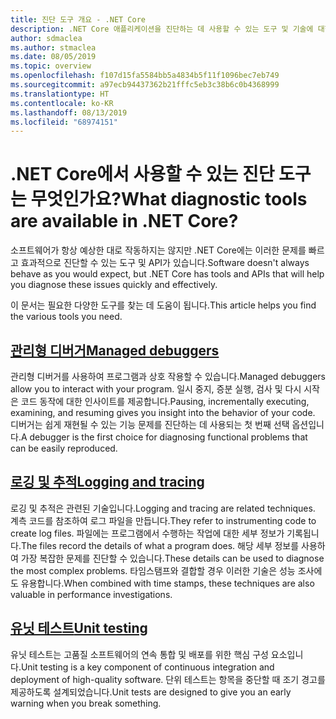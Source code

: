 ```yaml
---
title: 진단 도구 개요 - .NET Core
description: .NET Core 애플리케이션을 진단하는 데 사용할 수 있는 도구 및 기술에 대한 개요입니다.
author: sdmaclea
ms.author: stmaclea
ms.date: 08/05/2019
ms.topic: overview
ms.openlocfilehash: f107d15fa5584bb5a4834b5f11f1096bec7eb749
ms.sourcegitcommit: a97ecb94437362b21fffc5eb3c38b6c0b4368999
ms.translationtype: HT
ms.contentlocale: ko-KR
ms.lasthandoff: 08/13/2019
ms.locfileid: "68974151"
---
```

# <a name="what-diagnostic-tools-are-available-in-net-core"></a><span data-ttu-id="2c6fd-103">.NET Core에서 사용할 수 있는 진단 도구는 무엇인가요?</span><span class="sxs-lookup"><span data-stu-id="2c6fd-103">What diagnostic tools are available in .NET Core?</span></span>

<span data-ttu-id="2c6fd-104">소프트웨어가 항상 예상한 대로 작동하지는 않지만 .NET Core에는 이러한 문제를 빠르고 효과적으로 진단할 수 있는 도구 및 API가 있습니다.</span><span class="sxs-lookup"><span data-stu-id="2c6fd-104">Software doesn't always behave as you would expect, but .NET Core has tools and APIs that will help you diagnose these issues quickly and effectively.</span></span>

<span data-ttu-id="2c6fd-105">이 문서는 필요한 다양한 도구를 찾는 데 도움이 됩니다.</span><span class="sxs-lookup"><span data-stu-id="2c6fd-105">This article helps you find the various tools you need.</span></span>

## <a name="managed-debuggersmanaged-debuggersmd"></a>[<span data-ttu-id="2c6fd-106">관리형 디버거</span><span class="sxs-lookup"><span data-stu-id="2c6fd-106">Managed debuggers</span></span>](managed-debuggers.md)
<span data-ttu-id="2c6fd-107">관리형 디버거를 사용하여 프로그램과 상호 작용할 수 있습니다.</span><span class="sxs-lookup"><span data-stu-id="2c6fd-107">Managed debuggers allow you to interact with your program.</span></span> <span data-ttu-id="2c6fd-108">일시 중지, 증분 실행, 검사 및 다시 시작은 코드 동작에 대한 인사이트를 제공합니다.</span><span class="sxs-lookup"><span data-stu-id="2c6fd-108">Pausing, incrementally executing, examining,  and resuming gives you insight into the behavior of your code.</span></span> <span data-ttu-id="2c6fd-109">디버거는 쉽게 재현될 수 있는 기능 문제를 진단하는 데 사용되는 첫 번째 선택 옵션입니다.</span><span class="sxs-lookup"><span data-stu-id="2c6fd-109">A debugger is the first choice for diagnosing functional problems that can be easily reproduced.</span></span>

## <a name="logging-and-tracinglogging-tracingmd"></a>[<span data-ttu-id="2c6fd-110">로깅 및 추적</span><span class="sxs-lookup"><span data-stu-id="2c6fd-110">Logging and tracing</span></span>](logging-tracing.md)
<span data-ttu-id="2c6fd-111">로깅 및 추적은 관련된 기술입니다.</span><span class="sxs-lookup"><span data-stu-id="2c6fd-111">Logging and tracing are related techniques.</span></span> <span data-ttu-id="2c6fd-112">계측 코드를 참조하여 로그 파일을 만듭니다.</span><span class="sxs-lookup"><span data-stu-id="2c6fd-112">They refer to instrumenting code to create log files.</span></span> <span data-ttu-id="2c6fd-113">파일에는 프로그램에서 수행하는 작업에 대한 세부 정보가 기록됩니다.</span><span class="sxs-lookup"><span data-stu-id="2c6fd-113">The files record the details of what a program does.</span></span> <span data-ttu-id="2c6fd-114">해당 세부 정보를 사용하여 가장 복잡한 문제를 진단할 수 있습니다.</span><span class="sxs-lookup"><span data-stu-id="2c6fd-114">These details can be used to diagnose the most complex problems.</span></span> <span data-ttu-id="2c6fd-115">타임스탬프와 결합할 경우 이러한 기술은 성능 조사에도 유용합니다.</span><span class="sxs-lookup"><span data-stu-id="2c6fd-115">When combined with time stamps, these techniques are also valuable in performance investigations.</span></span>

## <a name="unit-testingtestingindexmd"></a>[<span data-ttu-id="2c6fd-116">유닛 테스트</span><span class="sxs-lookup"><span data-stu-id="2c6fd-116">Unit testing</span></span>](../testing/index.md)
<span data-ttu-id="2c6fd-117">유닛 테스트는 고품질 소프트웨어의 연속 통합 및 배포를 위한 핵심 구성 요소입니다.</span><span class="sxs-lookup"><span data-stu-id="2c6fd-117">Unit testing is a key component of continuous integration and deployment of high-quality software.</span></span> <span data-ttu-id="2c6fd-118">단위 테스트는 항목을 중단할 때 조기 경고를 제공하도록 설계되었습니다.</span><span class="sxs-lookup"><span data-stu-id="2c6fd-118">Unit tests are designed to give you an early warning when you break something.</span></span>
